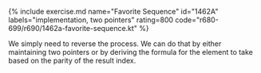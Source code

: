 {% include exercise.md name="Favorite Sequence" id="1462A" labels="implementation, two pointers" rating=800 code="r680-699/r690/1462a-favorite-sequence.kt" %}

We simply need to reverse the process.  We can do that by either maintaining two pointers or by deriving the formula for the element to take based on the parity of the result index.

